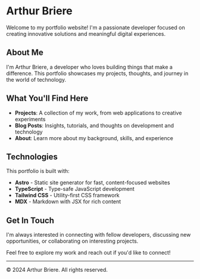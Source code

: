 # Arthur Briere

Welcome to my portfolio website! I'm a passionate developer focused on creating innovative solutions and meaningful digital experiences.

## About Me

I'm Arthur Briere, a developer who loves building things that make a difference. This portfolio showcases my projects, thoughts, and journey in the world of technology.

## What You'll Find Here

- **Projects**: A collection of my work, from web applications to creative experiments
- **Blog Posts**: Insights, tutorials, and thoughts on development and technology
- **About**: Learn more about my background, skills, and experience

## Technologies

This portfolio is built with:

- **Astro** - Static site generator for fast, content-focused websites
- **TypeScript** - Type-safe JavaScript development
- **Tailwind CSS** - Utility-first CSS framework
- **MDX** - Markdown with JSX for rich content

## Get In Touch

I'm always interested in connecting with fellow developers, discussing new opportunities, or collaborating on interesting projects.

Feel free to explore my work and reach out if you'd like to connect!

---

© 2024 Arthur Briere. All rights reserved.

